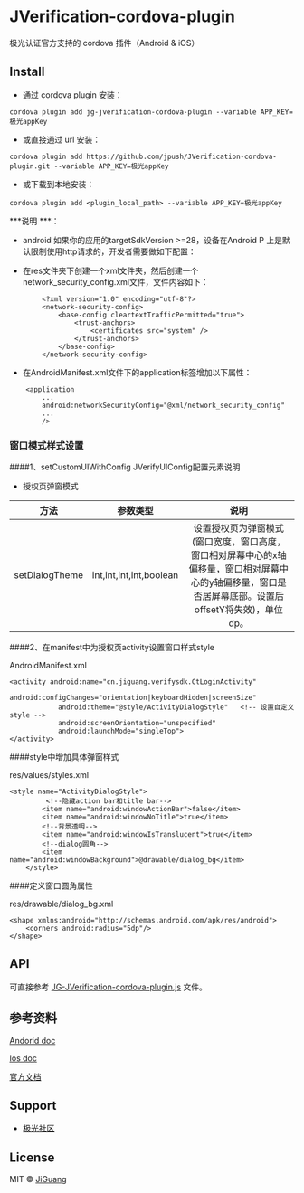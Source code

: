 # JVerification-cordova-plugin
极光认证官方支持的 cordova 插件（Android &amp; iOS）


## Install

- 通过 cordova plugin 安装：

```shell
cordova plugin add jg-jverification-cordova-plugin --variable APP_KEY=极光appKey
```

- 或直接通过 url 安装：

```shell
cordova plugin add https://github.com/jpush/JVerification-cordova-plugin.git --variable APP_KEY=极光appKey
```

- 或下载到本地安装：

```shell
cordova plugin add <plugin_local_path> --variable APP_KEY=极光appKey
```


***说明 ***：
+ android 如果你的应用的targetSdkVersion >=28，设备在Android P 上是默认限制使用http请求的，开发者需要做如下配置：

+ 在res文件夹下创建一个xml文件夹，然后创建一个network_security_config.xml文件，文件内容如下：

~~~
        <?xml version="1.0" encoding="utf-8"?>
        <network-security-config>
            <base-config cleartextTrafficPermitted="true">
                <trust-anchors>
                    <certificates src="system" />
                </trust-anchors>
            </base-config>
        </network-security-config>
~~~

+ 在AndroidManifest.xml文件下的application标签增加以下属性：

~~~
    <application
        ...
        android:networkSecurityConfig="@xml/network_security_config"
        ...
        />
~~~


### 窗口模式样式设置

####1、setCustomUIWithConfig
JVerifyUIConfig配置元素说明   
+ 授权页弹窗模式

|方法|参数类型|说明|
|:-----:|:----:|:----:|
|setDialogTheme|int,int,int,int,boolean|设置授权页为弹窗模式(窗口宽度，窗口高度，窗口相对屏幕中心的x轴偏移量，窗口相对屏幕中心的y轴偏移量，窗口是否居屏幕底部。设置后offsetY将失效)，单位dp。|

####2、在manifest中为授权页activity设置窗口样式style

AndroidManifest.xml

~~~
<activity android:name="cn.jiguang.verifysdk.CtLoginActivity"
            android:configChanges="orientation|keyboardHidden|screenSize"
            android:theme="@style/ActivityDialogStyle"   <!-- 设置自定义style -->
            android:screenOrientation="unspecified"
            android:launchMode="singleTop">
</activity>
~~~

####style中增加具体弹窗样式

res/values/styles.xml

~~~
<style name="ActivityDialogStyle">
		 <!--隐藏action bar和title bar-->
        <item name="android:windowActionBar">false</item>
        <item name="android:windowNoTitle">true</item>
        <!--背景透明-->
        <item name="android:windowIsTranslucent">true</item>
        <!--dialog圆角-->
        <item name="android:windowBackground">@drawable/dialog_bg</item>
    </style>
~~~

####定义窗口圆角属性

res/drawable/dialog_bg.xml

~~~
<shape xmlns:android="http://schemas.android.com/apk/res/android">
    <corners android:radius="5dp"/>
</shape>
~~~




## API

可直接参考 [JG-JVerification-cordova-plugin.js](/www/JG-JVerification-cordova-plugin.js) 文件。

## 参考资料

[Andorid doc](/doc/android.md)

[Ios doc](/doc/ios.md)

[官方文档](https://docs.jiguang.cn/jverification/guideline/intro/)

## Support

- [极光社区](http://community.jiguang.cn/)

## License

MIT © [JiGuang](/license)
